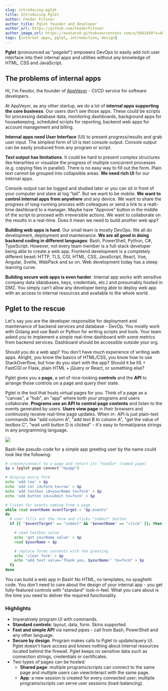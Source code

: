 ```yaml
---
slug: introducing-pglet
title: Introducing Pglet
author: Feodor Fitsner
author_title: Pglet founder and developer
author_url: https://github.com/FeodorFitsner
author_image_url: https://avatars0.githubusercontent.com/u/5041459?s=400&v=4
tags: [internal apps, pglet, introduction, design]
---
```


<div style={{fontSize: '16pt'}}><b>Pglet</b> (pronounced as "<i>pagelet</i>") empowers DevOps to easily add rich user interface into their internal apps and utilities without any knowledge of HTML, CSS and JavaScript.</div>

## The problems of internal apps

Hi, I'm Feodor, the founder of [AppVeyor](https://www.appveyor.com) - CI/CD service for software developers.

At AppVeyor, as any other startup, we do a lot of **internal apps supporting the core business**. Our users don't see those apps. These could be scripts for processing database data, monitoring dashboards, background apps for housekeeping, scheduled scripts for reporting, backend web apps for account management and billing.

**Internal apps need User Interface** (UI) to present progress/results and grab user input. The simplest form of UI is text console output. Console output can be easily produced from any program or script.

**Text output has limitations**. It could be hard to present complex structures like hierarhies or visualize the progress of multiple concurrent processes (e.g. copying files in parallel). There is no easy way to fill out the form. Plain text cannot be grouped into collapsible areas. **We need rich UI** for our internal apps.

Console output can be logged and studied later or you can sit in front of your computer and stare at log "tail". But we want to be mobile. **We want to control internal apps from anywhere** and any device. We want to share the progress of long-running process with colleagues or send a link to a realt-time dashboard to a manager. Maybe have "Approve" button in the middle of the script to proceed with irreversible actions. We want to collaborate on the results in a real-time. Does it mean we need to build another web app?

**Building web apps is hard**. Our small team is mostly DevOps. We all do development, deployment and maintenance. **We are all good in doing backend coding in different languages**: Bash, PowerShell, Python, C#, TypeScript. However, not every team member is a full-stack developer being able to create a web app. Frontend development is a completely different beast: HTTP, TLS, CGI, HTML, CSS, JavaScript, React, Vue, Angular, Svelte, WebPack and so on. Web development today has a steep learning curve.

**Building secure web apps is even harder**. Internal app works with sensitive company data (databases, keys, credentials, etc.) and presumably hosted in DMZ. You simply can't allow any developer being able to deploy web app with an access to internal resources and available to the whole world.

## Pglet to the rescue

Let's say you are the developer responsible for deployment and maintenance of backend services and database - DevOp. You mostly work with Golang and use Bash or Python for writing scripts and tools. Your team asked you to implement a simple real-time dashboard with some metrics from backend services. Dashboard should be accessible outside your org.

Should you do a web app? You don't have much experience of writing web apps. Alright, you know the basics of HTML/CSS, you know how to use StackOverflow, but how do you start with the app? Should it be IIS + FastCGI or Flask, plain HTML + jQuery or React, or something else?

<p style={{fontSize: '16pt'}}>Pglet gives you a <b>page</b>, a set of nice-looking <b>controls</b> and the <b>API</b> to arrange those controls on a page and query their state.</p>

Pglet is the tool that hosts virtual pages for you. Think of a page as a "canvas", a "hub", an "app" where both your programs and users collaborate. **Programs use an API to control page contents** and listen to the events generated by users. **Users view page** in their browsers and continuosly receive real-time page updates. When in- API is just plain-text commands like "add column A", "add text B to column A", "get the value of textbox C", "wait until button D is clicked" - it's easy to format/parse strings in any programming language.

<div style={{textAlign: 'center'}}><img src="/img/blog/pglet-introduction/pglet-highlevel-design.png" /></div>

Bash-like pseudo-code for a simple app greeting user by the name could look like the following:

```bash
# create/connect to a page and return its "handle" (named pipe)
$p = (pglet page connect "myapp")

# display entry form
echo 'add row' > $p
echo 'add col id=form to=row' > $p
echo 'add textbox id=yourName to=form' > $p
echo 'add button id=submit to=form' > $p

# listen for events coming from a page
while read eventName eventTarget < "$p.events"
do
  # user fills out the form and clicks "submit" button
  if [[ "$eventTarget" == "submit" && "$eventName" == "click" ]]; then

    # read textbox value
    echo 'get yourName value' > $p
    read $yourName < $p

    # replace forms contents with the greeting
    echo 'clear form' > $p
    echo "add text value='Thank you, $yourName!' to=form" > $p
  fi
done
```

You can build a web app in Bash! No HTML, no templates, no spaghetti code. You don't need to care about the design of your internal app - you get fully-featured controls with "standard" look-n-feel. What you care about is the time you need to deliver the required functionality.

### Highlights

* Imperatively program UI with commands.
* **Standard controls**: layout, data, form. Skins supported.
* **Fast and simple API** via named pipes - call from Bash, PowerShell and any other language.
* **Secure by design**. Program makes calls to Pglet to update/query UI. Pglet doesn't have access and knows nothing about internal resources located behind the firewall. Pglet keeps no sensitive data such as connection strings, credentials or certificates.
* Two types of pages can be hosted:
  * **Shared page**: multiple programs/scripts can connect to the same page and multiple users can view/interact with the same page.
  * **App**: a new session is created for every connected user; multiple programs/scripts can serve user sessions (load-balancing).